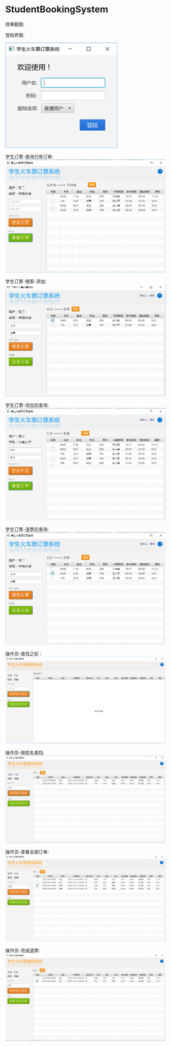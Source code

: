 # StudentBookingSystem
效果截图:

登陆界面:


![](https://github.com/PhoeBe-NanMu/StudentBookingSystem/blob/master/pics/loginIn.PNG)


学生订票-查询已有订单:
![](https://github.com/PhoeBe-NanMu/StudentBookingSystem/blob/master/pics/%E5%AD%A6%E7%94%9F%E8%AE%A2%E7%A5%A8-%E7%9B%B4%E6%8E%A5%E6%9F%A5%E8%AF%A2.PNG)


学生订票-搜索-添加:
![](https://github.com/PhoeBe-NanMu/StudentBookingSystem/blob/master/pics/%E5%AD%A6%E7%94%9F%E8%AE%A2%E7%A5%A8-%E6%90%9C%E7%B4%A2.PNG)


学生订票-添加后查询:
![](https://github.com/PhoeBe-NanMu/StudentBookingSystem/blob/master/pics/%E5%AD%A6%E7%94%9F%E8%AE%A2%E7%A5%A8-%E6%B7%BB%E5%8A%A0%E5%90%8E%E6%9F%A5%E8%AF%A2.PNG)


学生订票-退票后查询:
![](https://github.com/PhoeBe-NanMu/StudentBookingSystem/blob/master/pics/%E5%AD%A6%E7%94%9F%E8%AE%A2%E7%A5%A8-%E9%80%80%E7%A5%A8%E5%90%8E%E6%9F%A5%E8%AF%A2.PNG)


操作员-查找之前：
![](https://github.com/PhoeBe-NanMu/StudentBookingSystem/blob/master/pics/%E6%93%8D%E4%BD%9C%E5%91%98-%E6%9F%A5%E6%89%BE%E4%B9%8B%E5%89%8D.PNG)


操作员-按姓名查找:
![](https://github.com/PhoeBe-NanMu/StudentBookingSystem/blob/master/pics/%E6%93%8D%E4%BD%9C%E5%91%98-%E6%8C%89%E5%A7%93%E5%90%8D%E6%9F%A5%E6%89%BE.PNG)


操作员-查看全部订单:
![](https://github.com/PhoeBe-NanMu/StudentBookingSystem/blob/master/pics/%E6%93%8D%E4%BD%9C%E5%91%98-%E6%9F%A5%E7%9C%8B%E5%85%A8%E9%83%A8%E8%AE%A2%E5%8D%95.PNG)


操作员-完成退票:
![](https://github.com/PhoeBe-NanMu/StudentBookingSystem/blob/master/pics/%E6%93%8D%E4%BD%9C%E5%91%98-%E5%AE%8C%E6%88%90%E9%80%80%E7%A5%A8.PNG)

